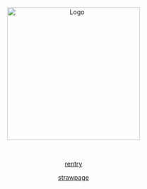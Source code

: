 
⠀
⠀

<p align="center">
  <img src="https://cdn.discordapp.com/attachments/1062717625764950068/1431541378932019251/Untitled1608_20251025151341.png?ex=68fdca4d&is=68fc78cd&hm=921e6614e0c918ac44483eb10ea7b1dbde925b7fd83a798b22282f7459ac8b42&" alt="Logo" width="300">
</p>


⠀
⠀
<p align="center">
  <a href="https://rentry.co/cipherites">rentry</a>
<p align="center">
<a href="https://cipherites.straw.page/">strawpage</a>
</p>

